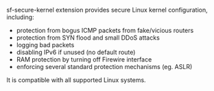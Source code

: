 sf-secure-kernel extension provides secure Linux kernel configuration,
including:

- protection from bogus ICMP packets from fake/vicious routers
- protection from SYN flood and small DDoS attacks
- logging bad packets
- disabling IPv6 if unused (no default route)
- RAM protection by turning off Firewire interface
- enforcing several standard protection mechanisms (eg. ASLR)

It is compatible with all supported Linux systems.
